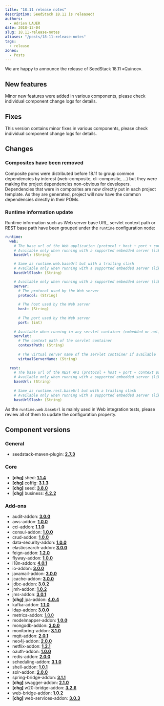 ```yaml
---
title: "18.11 release notes"
description: SeedStack 18.11 is released!
authors:
  - Adrien LAUER
date: 2018-12-04
slug: 18.11-release-notes
aliases: "/posts/18-11-release-notes"
tags:
  - release
zones:
  - Posts
---
```


We are happy to announce the release of SeedStack 18.11 «Quince».<!--more-->

## New features

Minor new features were added in various components, please check individual component change logs for details.

## Fixes

This version contains minor fixes in various components, please check individual component change logs for details.

## Changes

### Composites have been removed

Composite poms were distributed before 18.11 to group common dependencies by interest (web-composite, cli-composite, ...)
but they were making the project dependencies non-obvious for developers. Dependencies that were in composites are now
directly put in each project template. As they are generated, project will now have the common dependencies directly in
their POMs.

### Runtime information update

Runtime information such as Web server base URL, servlet context path or REST base path have been grouped under the `runtime`
configuration node:  

```yaml
runtime:
  web:
    # The base url of the Web application (protocol + host + port + context path) without a trailing slash
    # Available only when running with a supported embedded server (like Undertow)
    baseUrl: (String)

    # Same as runtime.web.baseUrl but with a trailing slash
    # Available only when running with a supported embedded server (like Undertow)
    baseUrlSlash: (String)

    # Available only when running with a supported embedded server (like Undertow)
    server:
      # The protocol used by the Web server
      protocol: (String)
    
      # The host used by the Web server
      host: (String)
    
      # The port used by the Web server
      port: (int)
      
    # Available when running in any servlet container (embedded or not)
    servlet:
      # The context path of the servlet container
      contextPath: (String)
        
      # The virtual server name of the servlet container if available
      virtualServerName: (String)
      
  rest:
    # The base url of the REST API (protocol + host + port + context path + JAX-RS base path) without a trailing slash
    # Available only when running with a supported embedded server (like Undertow)
    baseUrl: (String)
        
    # Same as runtime.rest.baseUrl but with a trailing slash
    # Available only when running with a supported embedded server (like Undertow)
    baseUrlSlash: (String)
```

As the `runtime.web.baseUrl` is mainly used in Web integration tests, please review all of them to update the configuration
property.

## Component versions

### General

* seedstack-maven-plugin: **[2.7.3](https://github.com/seedstack/seedstack-maven-plugin/releases/tag/v2.7.3)**

### Core

* **[chg]** shed: **[1.1.4](https://github.com/seedstack/shed/releases/tag/v1.1.4)**
* **[chg]** coffig: **[3.1.3](https://github.com/seedstack/coffig/releases/tag/v3.1.3)**
* **[chg]** seed: **[3.8.0](https://github.com/seedstack/seed/releases/tag/v3.8.0)**
* **[chg]** business: **[4.2.2](https://github.com/seedstack/business/releases/tag/v4.2.2)**

### Add-ons

* audit-addon: **[3.0.0](https://github.com/seedstack/audit-addon/releases/tag/v3.0.0)**
* aws-addon: **[1.0.0](https://github.com/seedstack/aws-addon/releases/tag/v1.0.0)**
* cci-addon: **[1.1.0](https://github.com/seedstack/cci-addon/releases/tag/v1.1.0)**
* consul-addon: **[1.0.0](https://github.com/seedstack/consul-addon/releases/tag/v1.0.0)**
* crud-addon: **[1.0.0](https://github.com/seedstack/crud-addon/releases/tag/v1.0.0)**
* data-security-addon: **[1.0.0](https://github.com/seedstack/data-security-addon/releases/tag/v1.0.0)**
* elasticsearch-addon: **[3.0.0](https://github.com/seedstack/elasticsearch-addon/releases/tag/v3.0.0)**
* feign-addon: **[1.2.0](https://github.com/seedstack/feign-addon/releases/tag/v1.2.0)**
* flyway-addon: **[1.0.0](https://github.com/seedstack/flyway-addon/releases/tag/v1.0.0)**
* i18n-addon: **[4.0.1](https://github.com/seedstack/i18n-addon/releases/tag/v4.0.1)**
* io-addon: **[3.0.0](https://github.com/seedstack/io-addon/releases/tag/v3.0.0)**
* javamail-addon: **[3.0.0](https://github.com/seedstack/javamail-addon/releases/tag/v3.0.0)**
* jcache-addon: **[3.0.0](https://github.com/seedstack/jcache-addon/releases/tag/v3.0.0)**
* jdbc-addon: **[3.0.2](https://github.com/seedstack/jdbc-addon/releases/tag/v3.0.2)**
* jmh-addon: **[1.0.2](https://github.com/seedstack/jmh-addon/releases/tag/v1.0.2)**
* jms-addon: **[3.0.1](https://github.com/seedstack/jms-addon/releases/tag/v3.0.1)**
* **[chg]** jpa-addon: **[4.0.4](https://github.com/seedstack/jpa-addon/releases/tag/v4.0.4)**
* kafka-addon: **[1.1.0](https://github.com/seedstack/kafka-addon/releases/tag/v1.1.0)**
* ldap-addon: **[3.0.0](https://github.com/seedstack/ldap-addon/releases/tag/v3.0.0)**
* metrics-addon: [1.0.0](https://github.com/seedstack/metrics-addon/releases/tag/v1.0.0)
* modelmapper-addon: **[1.0.0](https://github.com/seedstack/modelmapper-addon/releases/tag/v1.0.0)**
* mongodb-addon: **[3.0.0](https://github.com/seedstack/mongodb-addon/releases/tag/v3.0.0)**
* monitoring-addon: **[3.1.0](https://github.com/seedstack/monitoring-addon/releases/tag/v3.1.0)**
* mqtt-addon: **[2.0.1](https://github.com/seedstack/mqtt-addon/releases/tag/v2.0.1)**
* neo4j-addon: **[2.0.0](https://github.com/seedstack/neo4j-addon/releases/tag/v2.0.0)**
* netflix-addon: **[1.2.1](https://github.com/seedstack/netflix-addon/releases/tag/v1.2.1)**
* oauth-addon: **[1.0.0](https://github.com/seedstack/oauth-addon/releases/tag/v1.0.0)**
* redis-addon: **[2.0.0](https://github.com/seedstack/redis-addon/releases/tag/v2.0.0)**
* scheduling-addon: **[3.1.0](https://github.com/seedstack/scheduling-addon/releases/tag/v3.1.0)**
* shell-addon: **[1.0.1](https://github.com/seedstack/shell-addon/releases/tag/v1.0.1)**
* solr-addon: **[2.0.0](https://github.com/seedstack/solr-addon/releases/tag/v2.0.0)**
* spring-bridge-addon: **[3.1.1](https://github.com/seedstack/spring-bridge-addon/releases/tag/v3.1.1)**
* **[chg]** swagger-addon: **[2.1.0](https://github.com/seedstack/swagger-addon/releases/tag/v2.1.0)**
* **[chg]** w20-bridge-addon: **[3.2.6](https://github.com/seedstack/w20-bridge-addon/releases/tag/v3.2.6)**
* web-bridge-addon: **[1.0.2](https://github.com/seedstack/web-bridge-addon/releases/tag/v1.0.2)**
* **[chg]** web-services-addon: **[3.0.3](https://github.com/seedstack/web-services-addon/releases/tag/v3.0.3)**

